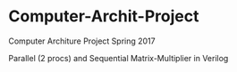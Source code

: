 # Computer-Archit-Project
Computer Architure Project Spring 2017

Parallel (2 procs) and Sequential Matrix-Multiplier in Verilog